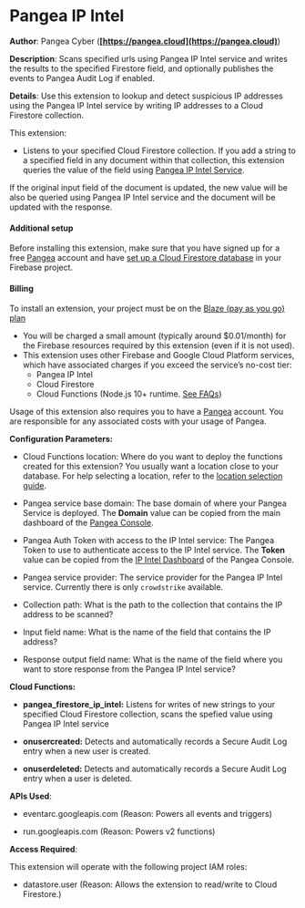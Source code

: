 # Pangea IP Intel

**Author**: Pangea Cyber (**[https://pangea.cloud](https://pangea.cloud)**)

**Description**: Scans specified urls using Pangea IP Intel service and writes the results to the specified Firestore field, and optionally publishes the events to Pangea Audit Log if enabled.



**Details**: Use this extension to lookup and detect suspicious IP addresses using the Pangea IP Intel service by writing IP addresses to a Cloud Firestore collection.

This extension:

- Listens to your specified Cloud Firestore collection. If you add a string to a specified field in any document within that collection, this extension queries the value of the field using [Pangea IP Intel Service](https://pangea.cloud/services/ip-intel/).  

If the original input field of the document is updated, the new value will be also be queried using Pangea IP Intel service and the document will be updated with the response.

#### Additional setup

Before installing this extension, make sure that you have signed up for a free [Pangea](https://pangea.cloud/signup?utm_medium=google-marketplace&utm_source=marketplace&utm_campaign=firestore-ip-intel) account and have [set up a Cloud Firestore database](https://firebase.google.com/docs/firestore/quickstart) in your Firebase project.

#### Billing
To install an extension, your project must be on the [Blaze (pay as you go) plan](https://firebase.google.com/pricing)

- You will be charged a small amount (typically around $0.01/month) for the Firebase resources required by this extension (even if it is not used).
- This extension uses other Firebase and Google Cloud Platform services, which have associated charges if you exceed the service’s no-cost tier:
  - Pangea IP Intel
  - Cloud Firestore
  - Cloud Functions (Node.js 10+ runtime. [See FAQs](https://firebase.google.com/support/faq#extensions-pricing))

Usage of this extension also requires you to have a [Pangea](https://pangea.cloud/signup?utm_medium=google-marketplace&utm_source=marketplace&utm_campaign=firestore-ip-intel) account. You are responsible for any associated costs with your usage of Pangea.




**Configuration Parameters:**

* Cloud Functions location: Where do you want to deploy the functions created for this extension? You usually want a location close to your database. For help selecting a location, refer to the [location selection guide](https://firebase.google.com/docs/functions/locations).

* Pangea service base domain: The base domain of where your Pangea Service is deployed. The **Domain** value can be copied from the main dashboard of the [Pangea Console](https://console.pangea.cloud).


* Pangea Auth Token with access to the IP Intel service: The Pangea Token to use to authenticate access to the IP Intel service. The **Token** value can be copied from the [IP Intel Dashboard](https://console.pangea.cloud/service/ip-intel) of the Pangea Console.


* Pangea service provider: The service provider for the Pangea IP Intel service. Currently there is only `crowdstrike` available.


* Collection path: What is the path to the collection that contains the IP address to be scanned?


* Input field name: What is the name of the field that contains the IP address?


* Response output field name: What is the name of the field where you want to store response from the Pangea IP Intel service?




**Cloud Functions:**

* **pangea_firestore_ip_intel:** Listens for writes of new strings to your specified Cloud Firestore collection, scans the spefied value using Pangea IP Intel service

* **onusercreated:** Detects and automatically records a Secure Audit Log entry when a new user is created.

* **onuserdeleted:** Detects and automatically records a Secure Audit Log entry when a user is deleted.



**APIs Used**:

* eventarc.googleapis.com (Reason: Powers all events and triggers)

* run.googleapis.com (Reason: Powers v2 functions)



**Access Required**:



This extension will operate with the following project IAM roles:

* datastore.user (Reason: Allows the extension to read/write to Cloud Firestore.)

